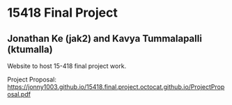 # 15418 Final Project 
## Jonathan Ke (jak2) and Kavya Tummalapalli (ktumalla)
Website to host 15-418 final project work.

Project Proposal: https://jonny1003.github.io/15418.final.project.octocat.github.io/ProjectProposal.pdf

